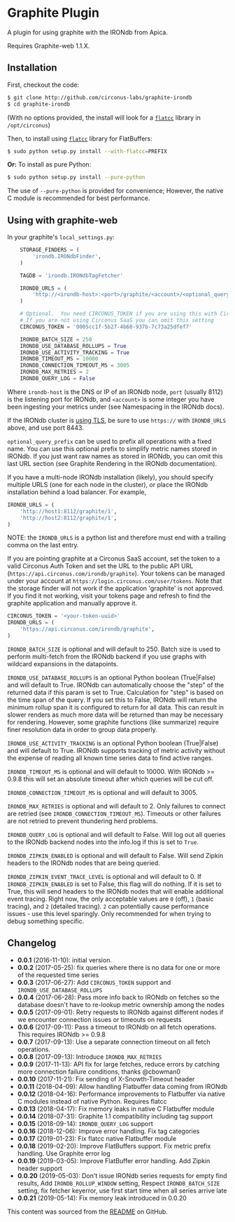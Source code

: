# Graphite Plugin

A plugin for using graphite with the IRONdb from Apica.

Requires Graphite-web 1.1.X.

## Installation

First, checkout the code:

```sh
$ git clone http://github.com/circonus-labs/graphite-irondb
$ cd graphite-irondb
```

(With no options provided, the install will look for a
[`flatcc`](https://github.com/dvidelabs/flatcc) library in `/opt/circonus`)

Then, to install using [`flatcc`](https://github.com/dvidelabs/flatcc) library for FlatBuffers:

```sh
$ sudo python setup.py install --with-flatcc=PREFIX
```

**Or:** To install as pure Python:

```sh
$ sudo python setup.py install --pure-python
```

The use of `--pure-python` is provided for convenience; However, the native C module is recommended for best performance.

## Using with graphite-web

In your graphite's `local_settings.py`:

```python
    STORAGE_FINDERS = (
        'irondb.IRONdbFinder',
    )

    TAGDB = 'irondb.IRONdbTagFetcher'

    IRONDB_URLS = (
        'http://<irondb-host>:<port>/graphite/<account>/<optional_query_prefix>',
    )

    # Optional.  You need CIRCONUS_TOKEN if you are using this with Circonus SaaS.
    # If you are not using Circonus SaaS you can omit this setting
    CIRCONUS_TOKEN = '0005cc1f-5b27-4b60-937b-7c73a25dfef7'

    IRONDB_BATCH_SIZE = 250
    IRONDB_USE_DATABASE_ROLLUPS = True
    IRONDB_USE_ACTIVITY_TRACKING = True
    IRONDB_TIMEOUT_MS = 10000
    IRONDB_CONNECTION_TIMEOUT_MS = 3005
    IRONDB_MAX_RETRIES = 2
    IRONDB_QUERY_LOG = False

```

Where `irondb-host` is the DNS or IP of an IRONdb node, `port` (usually 8112) is the listening port for IRONdb, and `<account>` is some integer you have been ingesting your metrics under (see Namespacing in the IRONdb docs).

If the IRONdb cluster is [using TLS](../getting-started/configuration.md#tls-configuration), be sure to use `https://` with `IRONDB_URLS` above, and use port 8443.

`optional_query_prefix` can be used to prefix all operations with a fixed name. You can use this optional prefix to simplify metric names stored in IRONdb. If you just want raw names as stored in IRONdb, you can omit this last URL section (see Graphite Rendering in the IRONdb documentation).

If you have a multi-node IRONdb installation (likely), you should specify multiple URLS (one for each node in the cluster), or place the IRONdb installation behind a load balancer. For example,

```python
IRONDB_URLS = (
    'http://host1:8112/graphite/1',
    'http://host2:8112/graphite/1',
)
```

NOTE: the `IRONDB_URLS` is a python list and therefore must end with a trailing comma on the last entry.

If you are pointing graphite at a Circonus SaaS account, set the token to a
valid Circonus Auth Token and set the URL to the public API URL
(`https://api.circonus.com/irondb/graphite`). Your tokens can be managed under
your account at `https://login.circonus.com/user/tokens`. Note that the storage
finder will not work if the application 'graphite' is not approved. If you find
it not working, visit your tokens page and refresh to find the graphite
application and manually approve it.

```python
CIRCONUS_TOKEN = '<your-token-uuid>'
IRONDB_URLS = (
    'https://api.circonus.com/irondb/graphite',
)
```

`IRONDB_BATCH_SIZE` is optional and will default to 250. Batch size is used to perform multi-fetch from the IRONdb backend if you use graphs with wildcard expansions in the datapoints.

`IRONDB_USE_DATABASE_ROLLUPS` is an optional Python boolean (True|False) and will default to True. IRONdb can automatically choose the "step" of the returned data if this param is set to True. Calculation for "step" is based on the time span of the query. If you set this to False, IRONdb will return the minimum rollup span it is configured to return for all data. This can result in slower renders as much more data will be returned than may be necessary for rendering. However, some graphite functions (like summarize) require finer resolution data in order to group data properly.

`IRONDB_USE_ACTIVITY_TRACKING` is an optional Python boolean (True|False) and will default to True. IRONdb supports tracking of metric activity without the expense of reading all known time series data to find active ranges.

`IRONDB_TIMEOUT_MS` is optional and will default to 10000. With IRONdb >= 0.9.8 this will set an absolute timeout after which queries will be cut off.

`IRONDB_CONNECTION_TIMEOUT_MS` is optional and will default to 3005.

`IRONDB_MAX_RETRIES` is optional and will default to 2. Only failures to connect are retried (see `IRONDB_CONNECTION_TIMEOUT_MS`). Timeouts or other failures are not retried to prevent thundering herd problems.

`IRONDB_QUERY_LOG` is optional and will default to False. Will log out all queries to the IRONdb backend nodes into the info.log if this is set to `True`.

`IRONDB_ZIPKIN_ENABLED` is optional and will default to False. Will send Zipkin headers to the IRONdb nodes that are being queried.

`IRONDB_ZIPKIN_EVENT_TRACE_LEVEL` is optional and will default to 0. If `IRONDB_ZIPKIN_ENABLED` is set to False, this flag will do nothing. If it is set to True, this will send headers to the IRONdb nodes that will enable additional event tracing. Right now, the only acceptable values are `0` (off), `1` (basic tracing), and `2` (detailed tracing). `2` can potentially cause performance issues - use this level sparingly. Only recommended for when trying to debug something specific.

## Changelog

* **0.0.1** (2016-11-10): initial version.
* **0.0.2** (2017-05-25): fix queries where there is no data for one or more of the requested time series
* **0.0.3** (2017-06-27): Add `CIRCONUS_TOKEN` support and `IRONDB_USE_DATABASE_ROLLUPS`
* **0.0.4** (2017-06-28): Pass more info back to IRONdb on fetches so the database doesn't have to re-lookup metric ownership among the nodes
* **0.0.5** (2017-09-01): Retry requests to IRONdb against different nodes if we encounter connection issues or timeouts on requests
* **0.0.6** (2017-09-11): Pass a timeout to IRONdb on all fetch operations. This requires IRONdb >= 0.9.8
* **0.0.7** (2017-09-13): Use a separate connection timeout on all fetch operations.
* **0.0.8** (2017-09-13): Introduce `IRONDB_MAX_RETRIES`
* **0.0.9** (2017-11-13): API fix for large fetches, reduce errors by catching more connection failure conditions, thanks @cbowman0
* **0.0.10** (2017-11-21): Fix sending of X-Snowth-Timeout header
* **0.0.11** (2018-04-09): Allow handling Flatbuffer data coming from IRONdb
* **0.0.12** (2018-04-16): Performance improvements to Flatbuffer via native C modules instead of native Python. Requires flatcc
* **0.0.13** (2018-04-17): Fix memory leaks in native C Flatbuffer module
* **0.0.14** (2018-07-31): Graphite 1.1 compatibility including tag support
* **0.0.15** (2018-09-14): `IRONDB_QUERY_LOG` support
* **0.0.16** (2018-12-06): Improve error handling. Fix tag categories
* **0.0.17** (2019-01-23): Fix flatcc native Flatbuffer module
* **0.0.18** (2019-02-20): Improve FlatBuffers support. Fix metric prefix handling. Use Graphite error log
* **0.0.19** (2019-03-05): Improve FlatBuffer error handling. Add Zipkin header support
* **0.0.20** (2019-05-03): Don't issue IRONdb series requests for empty find results, Add `IRONDB_ROLLUP_WINDOW` setting, Respect `IRONDB_BATCH_SIZE` setting, fix fetcher keyerror, use first start time when all series arrive late
* **0.0.21** (2019-05-14): Fix memory leak introduced in 0.0.20

This content was sourced from the [README](https://github.com/circonus-labs/graphite-irondb) on GitHub.

